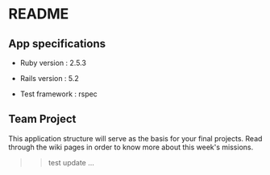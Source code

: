 # README

## App specifications

* Ruby version : 2.5.3  

* Rails version : 5.2  

* Test framework : rspec  

## Team Project

This application structure will serve as the basis for your final projects. Read through the wiki pages in order to know more about this week's missions.

>> test update ...